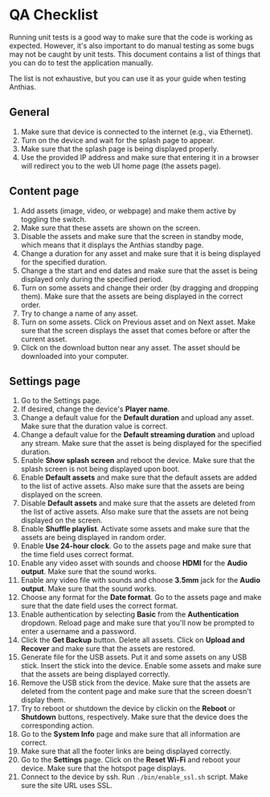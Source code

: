 # QA Checklist

Running unit tests is a good way to make sure that the code is working as expected. However, it's also important to do manual testing as some bugs may not be caught by unit tests. This document contains a list of things that you can do to test the application manually.

The list is not exhaustive, but you can use it as your guide when testing Anthias.

## General

1. Make sure that device is connected to the internet (e.g., via Ethernet).
2. Turn on the device and wait for the splash page to appear.
3. Make sure that the splash page is being displayed properly.
4. Use the provided IP address and make sure that entering it in a browser will redirect you to the web UI home page (the assets page).

## Content page

1. Add assets (image, video, or webpage) and make them active by toggling the switch.
2. Make sure that these assets are shown on the screen.
3. Disable the assets and make sure that the screen in standby mode, which means that it displays the Anthias standby page.
4. Change a duration for any asset and make sure that it is being displayed for the specified duration.
5. Change a the start and end dates and make sure that the asset is being displayed only during the specified period.
6. Turn on some assets and change their order (by dragging and dropping them). Make sure that the assets are being displayed in the correct order.
7. Try to change a name of any asset.
8. Turn on some assets. Click on Previous asset and on Next asset. Make sure that the screen displays the asset that comes before or after the current asset.
9. Click on the download button near any asset. The asset should be downloaded into your computer.

## Settings page

1. Go to the Settings page.
2. If desired, change the device's **Player name**.
3. Change a default value for the **Default duration** and upload any asset. Make sure that the duration value is correct.
4. Change a default value for the **Default streaming duration** and upload any stream. Make sure that the asset is being displayed for the specified duration.
5. Enable **Show splash screen** and reboot the device. Make sure that the splash screen is not being displayed upon boot.
6. Enable **Default assets** and make sure that the default assets are added to the list of active assets. Also make sure that the assets are being displayed on the screen.
7. Disable **Default assets** and make sure that the assets are deleted from the list of active assets. Also make sure that the assets are not being displayed on the screen.
8. Enable **Shuffle playlist**. Activate some assets and make sure that the assets are being displayed in random order.
9. Enable **Use 24-hour clock**. Go to the assets page and make sure that the time field uses correct format.
10. Enable any video asset with sounds and choose **HDMI** for the **Audio output**. Make sure that the sound works.
11. Enable any video file with sounds and choose **3.5mm** jack for the **Audio output**. Make sure that the sound works.
12. Choose any format for the **Date format**. Go to the assets page and make sure that the date field uses the correct format.
13. Enable authentication by selecting **Basic** from the **Authentication** dropdown. Reload page and make sure that you'll now be prompted to enter a username and a password.
14. Click the **Get Backup** button. Delete all assets. Click on **Upload and Recover** and make sure that the assets are restored.
15. Generate file for the USB assets. Put it and some assets on any USB stick. Insert the stick into the device. Enable some assets and make sure that the assets are being displayed correctly.
16. Remove the USB stick from the device. Make sure that the assets are deleted from the content page and make sure that the screen doesn't display them.
17. Try to reboot or shutdown the device by clickin on the **Reboot** or **Shutdown** buttons, respectively. Make sure that the device does the corresponding action.
18. Go to the **System Info** page and make sure that all information are correct.
19. Make sure that all the footer links are being displayed correctly.
20. Go to the **Settings** page. Click on the **Reset Wi-Fi** and reboot your device. Make sure that the hotspot page displays.
21. Connect to the device by ssh. Run `./bin/enable_ssl.sh` script. Make sure the site URL uses SSL.
